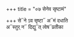 +++
title = "०७ सेनेव सृष्टामं"

+++
से᳓ने ऽव सृष्टा᳓ अ᳓मं दधाति  
अ᳓स्तुर् न᳓ दिद्यु᳓त् त्वेष᳓प्रतीका